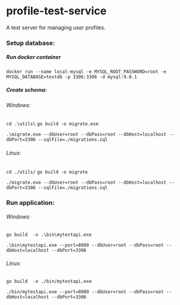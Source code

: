 # profile-test-service
A test server for managing user profiles.

### Setup database:
##### Run docker container
`docker run --name local-mysql -e MYSQL_ROOT_PASSWORD=root -e MYSQL_DATABASE=testdb -p 3306:3306 -d mysql:9.0.1`

##### Create schema:
###### Windows:
`cd .\utils\`
`go build -o migrate.exe`

`.\migrate.exe --dbUser=root --dbPass=root --dbHost=localhost --dbPort=3306 --sqlFile=./migrations.sql`
###### Linux:
`cd ./utils/`
`go build -o migrate`

`./migrate.exe --dbUser=root --dbPass=root --dbHost=localhost --dbPort=3306 --sqlFile=./migrations.sql`

### Run application:
###### Windows:
`go build  -o .\bin\mytestapi.exe`

`.\bin\mytestapi.exe --port=8080 --dbUser=root --dbPass=root --dbHost=localhost --dbPort=3306`
###### Linux:
`go build  -o ./bin/mytestapi.exe`

`./bin/mytestapi.exe --port=8080 --dbUser=root --dbPass=root --dbHost=localhost --dbPort=3306`